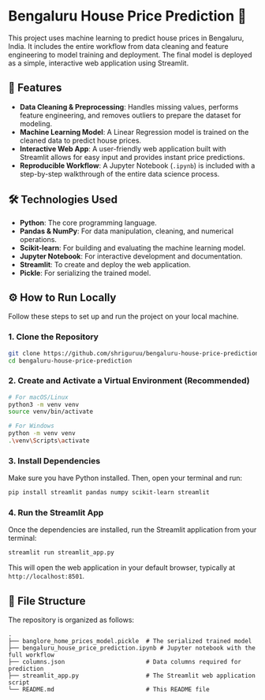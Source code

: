 # Bengaluru House Price Prediction 🏡

This project uses machine learning to predict house prices in Bengaluru, India. It includes the entire workflow from data cleaning and feature engineering to model training and deployment. The final model is deployed as a simple, interactive web application using Streamlit.

## 🚀 Features

* **Data Cleaning & Preprocessing**: Handles missing values, performs feature engineering, and removes outliers to prepare the dataset for modeling.
* **Machine Learning Model**: A Linear Regression model is trained on the cleaned data to predict house prices.
* **Interactive Web App**: A user-friendly web application built with Streamlit allows for easy input and provides instant price predictions.
* **Reproducible Workflow**: A Jupyter Notebook (`.ipynb`) is included with a step-by-step walkthrough of the entire data science process.

## 🛠️ Technologies Used

* **Python**: The core programming language.
* **Pandas & NumPy**: For data manipulation, cleaning, and numerical operations.
* **Scikit-learn**: For building and evaluating the machine learning model.
* **Jupyter Notebook**: For interactive development and documentation.
* **Streamlit**: To create and deploy the web application.
* **Pickle**: For serializing the trained model.

## ⚙️ How to Run Locally

Follow these steps to set up and run the project on your local machine.

### 1. Clone the Repository

```bash
git clone https://github.com/shriguruu/bengaluru-house-price-prediction
cd bengaluru-house-price-prediction
```

### 2. Create and Activate a Virtual Environment (Recommended)

```bash
# For macOS/Linux
python3 -m venv venv
source venv/bin/activate

# For Windows
python -m venv venv
.\venv\Scripts\activate
```

### 3. Install Dependencies

Make sure you have Python installed. Then, open your terminal and run:
   ```bash
   pip install streamlit pandas numpy scikit-learn streamlit
   ```


### 4. Run the Streamlit App

Once the dependencies are installed, run the Streamlit application from your terminal:

```bash
streamlit run streamlit_app.py
```

This will open the web application in your default browser, typically at `http://localhost:8501`.

## 📂 File Structure

The repository is organized as follows:

```
.
├── banglore_home_prices_model.pickle  # The serialized trained model
├── bengaluru_house_price_prediction.ipynb # Jupyter notebook with the full workflow
├── columns.json                       # Data columns required for prediction
├── streamlit_app.py                   # The Streamlit web application script
└── README.md                          # This README file
```